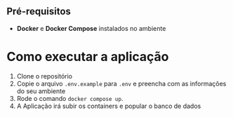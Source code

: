 ## **Pré-requisitos**

- **Docker** e **Docker Compose** instalados no ambiente

# Como executar a aplicação

1. Clone o repositório
2. Copie o arquivo `.env.example` para `.env` e preencha com as informações do seu ambiente
3. Rode o comando `docker compose up`.
4. A Aplicação irá subir os containers e popular o banco de dados
